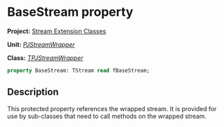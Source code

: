 # BaseStream property

**Project:** [Stream Extension Classes](../API.md)

**Unit:** [_PJStreamWrapper_](./PJStreamWrapper.md)

**Class:** [_TPJStreamWrapper_](./TPJStreamWrapper.md)

```pascal
property BaseStream: TStream read fBaseStream;
```

## Description

This protected property references the wrapped stream. It is provided for use by sub-classes that need to call methods on the wrapped stream.
